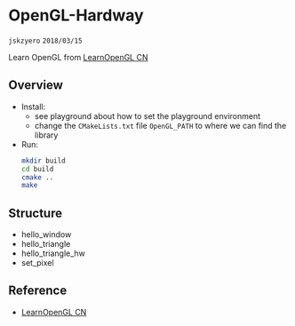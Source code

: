 # OpenGL-Hardway
`jskzyero` `2018/03/15`


Learn OpenGL from [LearnOpenGL CN](https://learnopengl-cn.github.io/)


## Overview
+ Install: 
  + see playground about how to set the playground environment
  + change the `CMakeLists.txt` file `OpenGL_PATH` to where we can find the library
+ Run: 
    ```Bash
    mkdir build
    cd build
    cmake ..
    make
    ```

## Structure

+ hello_window
+ hello_triangle
+ hello_triangle_hw
+ set_pixel


## Reference
+ [LearnOpenGL CN](https://learnopengl-cn.github.io/)